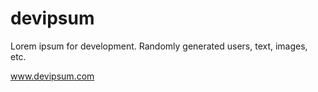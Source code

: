 devipsum
========

Lorem ipsum for development. Randomly generated users, text, images, etc.

www.devipsum.com
